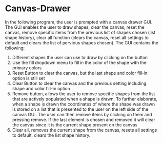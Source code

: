 # Canvas-Drawer

In the following program, the user is prompted with a canvas drawer GUI. The GUI enables the user to draw shapes, clear the canvas, reset the canvas, remove specific items from the previous list of shapes chosen (list shape history), clear all function (clears the canvas, reset all settings to default and clears the list of pervious shapes chosen).
The GUI contains the following:
1. Different shapes the user can use to draw by clicking on the button </br>
2. Use the fill dropdown menu to fill in the color of the shape with the primary colors </br>
3. Reset Button to clear the canvas, but the last shape and color fill-in option is still set </br> 
4. Clear Button to clear the canvas and the previous setting including shape and color fill-in option </br>
5. Remove button, allows the user to remove specific shapes from the list that are actively populated when a shape is drawn. To further elaborate, when a shape is drawn the coordinates of where the shape was drawn is stored on a list that is presented to the user on the left side of the canvas GUI. The user can then remove items by clicking on them and pressing remove. If the last element is chosen and removed it will clear the canvas since it is the current shape present on the canvas. </br>
6. Clear all, removes the current shape from the canvas, resets all settings to default, clears the list shape history. </br>
